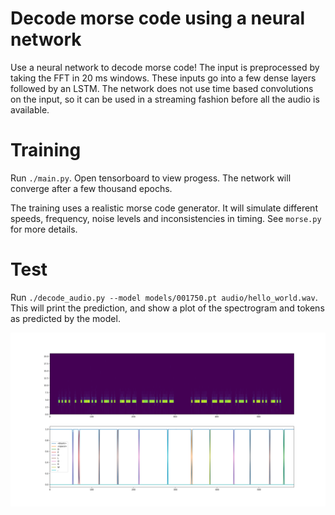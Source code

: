 # Decode morse code using a neural network
Use a neural network to decode morse code! The input is preprocessed by taking the FFT in 20 ms windows. These inputs go into a few dense layers followed by an LSTM. The network does not use time based convolutions on the input, so it can be used in a streaming fashion before all the audio is available.


# Training
Run `./main.py`. Open tensorboard to view progess. The network will converge after a few thousand epochs.

The training uses a realistic morse code generator. It will simulate different speeds, frequency, noise levels and inconsistencies in timing. See `morse.py` for more details.

# Test
Run `./decode_audio.py --model models/001750.pt audio/hello_world.wav`. This will print the prediction, and show a plot of the spectrogram and tokens as predicted by the model.

![](hello_world.png)
